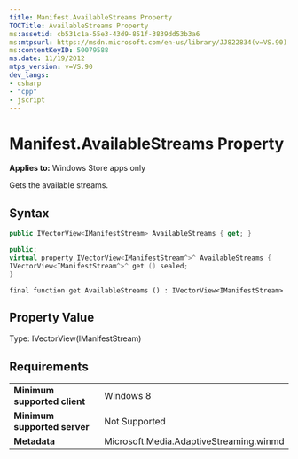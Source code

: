 ```yaml
---
title: Manifest.AvailableStreams Property
TOCTitle: AvailableStreams Property
ms:assetid: cb531c1a-55e3-43d9-851f-3839dd53b3a6
ms:mtpsurl: https://msdn.microsoft.com/en-us/library/JJ822834(v=VS.90)
ms:contentKeyID: 50079588
ms.date: 11/19/2012
mtps_version: v=VS.90
dev_langs:
- csharp
- "cpp"
- jscript
---
```


# Manifest.AvailableStreams Property

**Applies to:** Windows Store apps only

Gets the available streams.

## Syntax

```csharp
public IVectorView<IManifestStream> AvailableStreams { get; }
```

```cpp
public:
virtual property IVectorView<IManifestStream^>^ AvailableStreams {
IVectorView<IManifestStream^>^ get () sealed;
}
```

```jscript
final function get AvailableStreams () : IVectorView<IManifestStream>
```

## Property Value

Type: IVectorView(IManifestStream)

## Requirements

|||
|--- |--- |
|**Minimum supported client**|Windows 8|
|**Minimum supported server**|Not Supported|
|**Metadata**|Microsoft.Media.AdaptiveStreaming.winmd|

